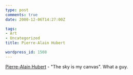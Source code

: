 ```yaml
---
type: post
comments: true
date: 2000-12-06T14:27:00Z

tags:
- Art
- Uncategorized
title: Pierre-Alain Hubert

wordpress_id: 1508
---
```


[Pierre-Alain Hubert](http://www.skylineusa.com/PIERRE.html)  -  "The sky is my canvas". What a guy. 
